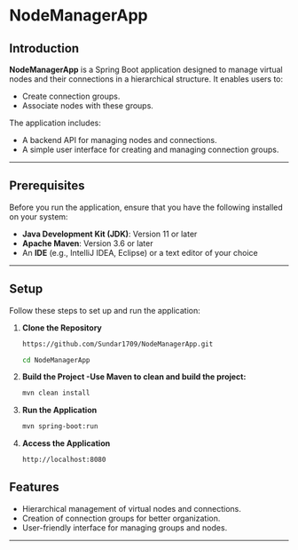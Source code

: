 # **NodeManagerApp**

## **Introduction**

**NodeManagerApp** is a Spring Boot application designed to manage virtual nodes and their connections in a hierarchical structure. It enables users to:
- Create connection groups.
- Associate nodes with these groups.

The application includes:
- A backend API for managing nodes and connections.
- A simple user interface for creating and managing connection groups.

---

## **Prerequisites**

Before you run the application, ensure that you have the following installed on your system:

- **Java Development Kit (JDK)**: Version 11 or later
- **Apache Maven**: Version 3.6 or later
- An **IDE** (e.g., IntelliJ IDEA, Eclipse) or a text editor of your choice

---

## **Setup**

Follow these steps to set up and run the application:

1. **Clone the Repository**
   ```bash
   https://github.com/Sundar1709/NodeManagerApp.git

   cd NodeManagerApp
2. **Build the Project -Use Maven to clean and build the project:**
   ```bash
   mvn clean install

3. **Run the Application**
   ```bash
   mvn spring-boot:run

4. **Access the Application**
   ```bash
   http://localhost:8080

## **Features**

- Hierarchical management of virtual nodes and connections.
- Creation of connection groups for better organization.
- User-friendly interface for managing groups and nodes.

---


